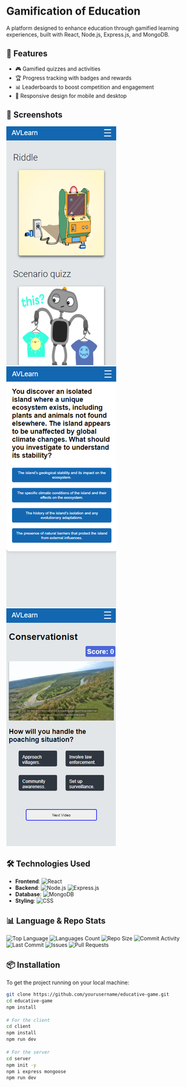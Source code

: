 # Gamification of Education

A platform designed to enhance education through gamified learning experiences, built with React, Node.js, Express.js, and MongoDB.

## 🚀 Features

- 🎮 Gamified quizzes and activities
- 🏆 Progress tracking with badges and rewards
- 📊 Leaderboards to boost competition and engagement
- 📱 Responsive design for mobile and desktop

## 📸 Screenshots
![Platform Screenshot](./images/s1.png)
![Platform Screenshot](./images/s2.png)
![Platform Screenshot](./images/s3.png)

## 🛠️ Technologies Used

- **Frontend**: ![React](https://img.shields.io/badge/React-17.0.1-blue.svg)
- **Backend**: ![Node.js](https://img.shields.io/badge/Node.js-14.17.5-green.svg) ![Express.js](https://img.shields.io/badge/Express.js-4.17.1-lightgrey.svg)
- **Database**: ![MongoDB](https://img.shields.io/badge/MongoDB-4.4-brightgreen.svg)
- **Styling**: ![CSS](https://img.shields.io/badge/CSS-3-blue.svg)

## 📊 Language & Repo Stats

![Top Language](https://img.shields.io/github/languages/top/GokulakrishnanSivalingam/educative-game)
![Languages Count](https://img.shields.io/github/languages/count/GokulakrishnanSivalingam/educative-game)
![Repo Size](https://img.shields.io/github/repo-size/GokulakrishnanSivalingam/educative-game)
![Commit Activity](https://img.shields.io/github/commit-activity/m/GokulakrishnanSivalingam/educative-game)
![Last Commit](https://img.shields.io/github/last-commit/GokulakrishnanSivalingam/educative-game)
![Issues](https://img.shields.io/github/issues/GokulakrishnanSivalingam/educative-game)
![Pull Requests](https://img.shields.io/github/issues-pr/GokulakrishnanSivalingam/educative-game)

## 📦 Installation

To get the project running on your local machine:

```bash
git clone https://github.com/yourusername/educative-game.git
cd educative-game
npm install

# For the client
cd client
npm install
npm run dev

# For the server
cd server
npm init -y
npm i express mongoose
npm run dev

